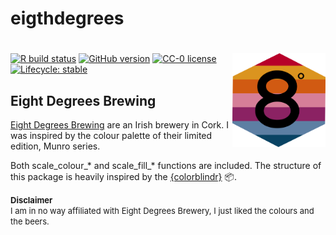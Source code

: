 eigthdegrees
================

# <img src="https://raw.githubusercontent.com/jebbd/eightdegrees/master/inst/pngs/hex_sticker.png" align="right" height=150/>

<!-- badges: start -->

[![R build
status](https://github.com/jebbd/eightdegrees/workflows/R-CMD-check/badge.svg)](https://github.com/jebbd/eightdegrees/actions)
[![GitHub
version](https://img.shields.io/badge/version-0.3.1-success)](https://github.com/jebbd/eightdegrees/)
[![CC-0
license](https://img.shields.io/badge/License-CC--0-blue.svg)](https://creativecommons.org/licenses/by-nd/4.0)
[![Lifecycle:
stable](https://img.shields.io/badge/lifecycle-stable-brightgreen.svg)](https://www.tidyverse.org/lifecycle/#stable)
<!-- badges: end -->

## Eight Degrees Brewing

[Eight Degrees Brewing](https://www.eightdegrees.ie/) are an Irish
brewery in Cork. I was inspired by the colour palette of their limited
edition, Munro series.

Both scale\_colour\_\* and scale\_fill\_\* functions are included. The
structure of this package is heavily inspired by the
[{colorblindr}](https://github.com/clauswilke/colorblindr) 📦.

<font size="2"> **Disclaimer**<br> I am in no way affiliated with Eight
Degrees Brewery, I just liked the colours and the beers.</font>
